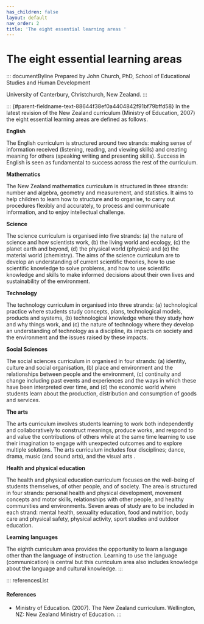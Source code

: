 ```yaml
---
has_children: false
layout: default
nav_order: 2
title: 'The eight essential learning areas '
---
```

# The eight essential learning areas 


::: documentByline
Prepared by John Church, PhD, School of Educational Studies and Human
Development

University of Canterbury, Christchurch, New Zealand.
:::

::: {#parent-fieldname-text-88644f38ef0a4404842f91bf79bffd58}
In the latest revision of the New Zealand curriculum (Ministry of
Education, 2007) the eight essential learning areas are defined as
follows.

**English**

The English curriculum is structured around two strands: making sense of
information received (listening, reading, and viewing skills) and
creating meaning for others (speaking writing and presenting skills).
Success in English is seen as fundamental to success across the rest of
the curriculum.

**Mathematics**

The New Zealand mathematics curriculum is structured in three strands:
number and algebra, geometry and measurement, and statistics. It aims to
help children to learn how to structure and to organise, to carry out
procedures flexibly and accurately, to process and communicate
information, and to enjoy intellectual challenge.

**Science**

The science curriculum is organised into five strands: (a) the nature of
science and how scientists work, (b) the living world and ecology, (c)
the planet earth and beyond, (d) the physical world (physics) and (e)
the material world (chemistry). The aims of the science curriculum are
to develop an understanding of current scientific theories, how to use
scientific knowledge to solve problems, and how to use scientific
knowledge and skills to make informed decisions about their own lives
and sustainability of the environment.

**Technology**

The technology curriculum in organised into three strands: (a)
technological practice where students study concepts, plans,
technological models, products and systems, (b) technological knowledge
where they study how and why things work, and (c) the nature of
technology where they develop an understanding of technology as a
discipline, its impacts on society and the environment and the issues
raised by these impacts.

**Social Sciences**

The social sciences curriculum in organised in four strands: (a)
identity, culture and social organisation, (b) place and environment and
the relationships between people and the environment, (c) continuity and
change including past events and experiences and the ways in which these
have been interpreted over time, and (d) the economic world where
students learn about the production, distribution and consumption of
goods and services.

**The arts**

The arts curriculum involves students learning to work both
independently and collaboratively to construct meanings, produce works,
and respond to and value the contributions of others while at the same
time learning to use their imagination to engage with unexpected
outcomes and to explore multiple solutions. The arts curriculum includes
four disciplines; dance, drama, music (and sound arts), and the visual
arts .

**Health and physical education**

The health and physical education curriculum focuses on the well-being
of students themselves, of other people, and of society. The area is
structured in four strands: personal health and physical development,
movement concepts and motor skills, relationships with other people, and
healthy communities and environments. Seven areas of study are to be
included in each strand: mental health, sexuality education, food and
nutrition, body care and physical safety, physical activity, sport
studies and outdoor education.

**Learning languages**

The eighth curriculum area provides the opportunity to learn a language
other than the language of instruction. Learning to use the language
(communication) is central but this curriculum area also includes
knowledge about the language and cultural knowledge.
:::

::: referencesList
#### References

-   Ministry of Education. (2007). The New Zealand curriculum.
    Wellington, NZ: New Zealand Ministry of Education.
:::
